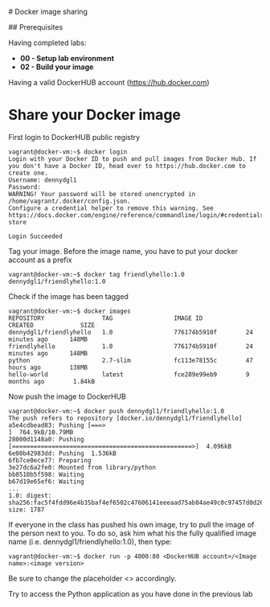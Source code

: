 # Docker image sharing

## Prerequisites

Having completed labs:
-  **00 - Setup lab environment**
-  **02 - Build your image**

Having a valid DockerHUB account (https://hub.docker.com)

# Share your Docker image

First login to DockerHUB public registry

```console
vagrant@docker-vm:~$ docker login
Login with your Docker ID to push and pull images from Docker Hub. If you don't have a Docker ID, head over to https://hub.docker.com to create one.
Username: dennydgl1
Password: 
WARNING! Your password will be stored unencrypted in /home/vagrant/.docker/config.json.
Configure a credential helper to remove this warning. See
https://docs.docker.com/engine/reference/commandline/login/#credentials-store

Login Succeeded
```

Tag your image. Before the image name, you have to put your docker account as a prefix

```console
vagrant@docker-vm:~$ docker tag friendlyhello:1.0 dennydgl1/friendlyhello:1.0
```

Check if the image has been tagged

```console
vagrant@docker-vm:~$ docker images
REPOSITORY                TAG                 IMAGE ID            CREATED             SIZE
dennydgl1/friendlyhello   1.0                 776174b5910f        24 minutes ago      148MB
friendlyhello             1.0                 776174b5910f        24 minutes ago      148MB
python                    2.7-slim            fc113e78155c        47 hours ago        138MB
hello-world               latest              fce289e99eb9        9 months ago        1.84kB
```
Now push the image to DockerHUB

```console
vagrant@docker-vm:~$ docker push dennydgl1/friendlyhello:1.0
The push refers to repository [docker.io/dennydgl1/friendlyhello]
a5e4cdbead83: Pushing [===>                                               ]  764.9kB/10.79MB
28000d1148a0: Pushing [==================================================>]  4.096kB
6e00b42983dd: Pushing  1.536kB
6fb7ce0ece77: Preparing 
3e27dc6a2fe0: Mounted from library/python 
bb8510b5f598: Waiting 
b67d19e65ef6: Waiting 
...
1.0: digest: sha256:fac5f4fdd96e4b35baf4ef6502c47606141eeeaad75ab84ae49c0c97457d0d26 size: 1787
```

If everyone in the class has pushed his own image, try to pull the image of the person next to you. To do so, ask him what his the fully qualified image name (i.e. dennydgl1/friendlyhello:1.0), then type:

```console
vagrant@docker-vm:~$ docker run -p 4000:80 <DockerHUB account>/<Image name>:<image version>
```

Be sure to change the placeholder <> accordingly.

Try to access the Python application as you have done in the previous lab





